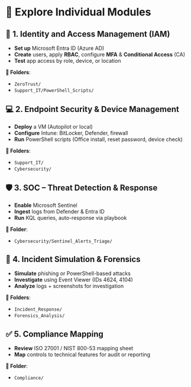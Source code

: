 # 📅 **Explore Individual Modules**

## 🔐 **1. Identity and Access Management (IAM)**
- **Set up** Microsoft Entra ID (Azure AD)
- **Create** users, apply **RBAC**, configure **MFA** & **Conditional Access** (CA)
- **Test** app access by role, device, or location

**📂 Folders**:
- `ZeroTrust/`
- `Support_IT/PowerShell_Scripts/`



## 💻 **2. Endpoint Security & Device Management**
- **Deploy** a VM (Autopilot or local)
- **Configure** Intune: BitLocker, Defender, firewall
- **Run** PowerShell scripts (Office install, reset password, device check)

**📂 Folders**:
- `Support_IT/`
- `Cybersecurity/`



## 🛡️ **3. SOC – Threat Detection & Response**
- **Enable** Microsoft Sentinel
- **Ingest** logs from Defender & Entra ID
- **Run** KQL queries, auto-response via playbook

**📂 Folder**:
- `Cybersecurity/Sentinel_Alerts_Triage/`



## 🧪 **4. Incident Simulation & Forensics**
- **Simulate** phishing or PowerShell-based attacks
- **Investigate** using Event Viewer (IDs 4624, 4104)
- **Analyze** logs + screenshots for investigation

**📂 Folders**:
- `Incident_Response/`
- `Forensics_Analysis/`



## ✅ **5. Compliance Mapping**
- **Review** ISO 27001 / NIST 800-53 mapping sheet
- **Map** controls to technical features for audit or reporting

**📂 Folder**:
- `Compliance/`


